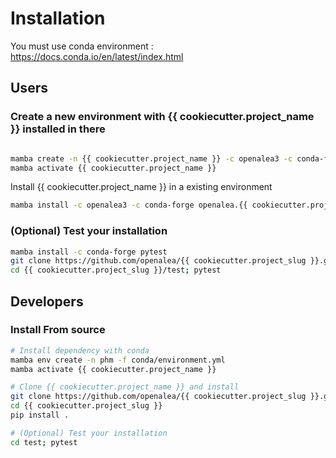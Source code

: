 # Installation

You must use conda environment : <https://docs.conda.io/en/latest/index.html>

## Users

### Create a new environment with {{ cookiecutter.project_name }} installed in there

```bash

mamba create -n {{ cookiecutter.project_name }} -c openalea3 -c conda-forge  openalea.{{ cookiecutter.project_slug }}
mamba activate {{ cookiecutter.project_name }}
```

Install {{ cookiecutter.project_name }} in a existing environment

```bash
mamba install -c openalea3 -c conda-forge openalea.{{ cookiecutter.project_slug }}
```

### (Optional) Test your installation

```bash
mamba install -c conda-forge pytest
git clone https://github.com/openalea/{{ cookiecutter.project_slug }}.git
cd {{ cookiecutter.project_slug }}/test; pytest
```

## Developers

### Install From source

```bash
# Install dependency with conda
mamba env create -n phm -f conda/environment.yml
mamba activate {{ cookiecutter.project_name }}

# Clone {{ cookiecutter.project_name }} and install
git clone https://github.com/openalea/{{ cookiecutter.project_slug }}.git
cd {{ cookiecutter.project_slug }}
pip install .

# (Optional) Test your installation
cd test; pytest
```
